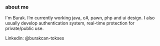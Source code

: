 ### about me
I'm Burak. I’m currently working java, c#, pawn, php and ui design. I also usually develop authentication system, real-time protection for private/public use.

Linkedin: @burakcan-tokses

<!--
**burakcantokses/burakcantokses** is a ✨ _special_ ✨ repository because its `README.md` (this file) appears on your GitHub profile.

